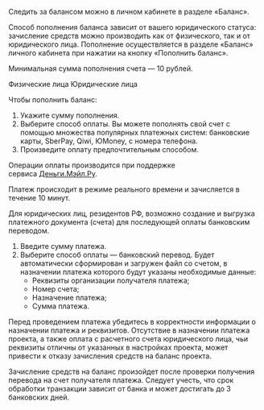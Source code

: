 Следить за балансом можно в личном кабинете в разделе «Баланс».

Способ пополнения баланса зависит от вашего юридического статуса: зачисление средств можно производить как от физического, так и от юридического лица. Пополнение осуществляется в разделе «Баланс» личного кабинета при нажатии на кнопку «Пополнить баланс».

<info>

Минимальная сумма пополнения счета — 10 рублей.

</info>

<tabs>
<tablist>
<tab>Физические лица</tab>
<tab>Юридические лица</tab>
</tablist>
<tabpanel>

Чтобы пополнить баланс:

1. Укажите сумму пополнения.
2. Выберите способ оплаты. Вы можете пополнять свой счет с помощью множества популярных платежных систем: банковские карты, SberPay, Qiwi, ЮMoney, с номера телефона.
3. Произведите оплату предпочтительным способом.

Операции оплаты производится при поддержке сервиса [Деньги.Мэйл.Ру](https://money.mail.ru/oferta/payfast).

Платеж происходит в режиме реального времени и зачисляется в течение 10 минут.

</tabpanel>
<tabpanel>

Для юридических лиц, резидентов РФ, возможно создание и выгрузка платежного документа (счета) для последующей оплаты банковским переводом.

1. Введите сумму платежа.
2. Выберите способ оплаты — банковский перевод. Будет автоматически сформирован и загружен файл со счетом, в назначении платежа которого будут указаны необходимые данные:
   - Реквизиты организации получателя платежа;
   - Номер счета;
   - Назначение платежа;
   - Сумма платежа.

<warn>

Перед проведением платежа убедитесь в корректности информации о назначении платежа и реквизитов. Отсутствие в назначении платежа проекта, а также оплата с расчетного счета юридического лица, чьи реквизиты отличны от указанных в настройках проекта, может привести к отказу зачисления средств на баланс проекта.

</warn>

Зачисление средств на баланс произойдет после проверки получения перевода на счет получателя платежа. Следует учесть, что срок обработки транзакции зависит от банка и может достигать до 3 банковских дней.

</tabpanel>
</tabs>
